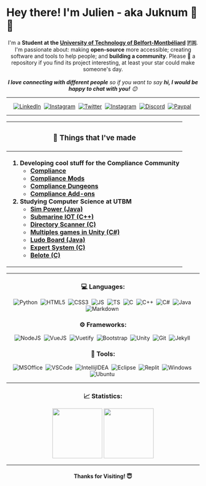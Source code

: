 <h1>Hey there! I'm Julien - aka Juknum 👋😃</h1>

<p align="center">
	I'm a <strong>Student at the <a href="https://www.utbm.fr/">University of Technology of Belfort-Montbéliard</a> 🇫🇷</strong>.  
	I'm passionate about: making <strong>open-source</strong> more accessible; creating software and tools to help people; and <strong>building a community</strong>. Please 🌟 a repository if you find its project
	interesting, at least your star could make someone's day.<br><br>
	<em><b>I love connecting with different people</b> so if you want to say <b>hi, I would be happy to chat with you!</b> 😊</em>
</p>

<hr>

<p align="center">
	<a href="https://www.linkedin.com/in/j-constant"><img alt="LinkedIn" src="https://img.shields.io/badge/LinkedIn-0077B5?style=for-the-badge&logo=linkedin&logoColor=white"></a>&nbsp;
	<a href="https://www.instagram.com/jlcnst"><img alt="Instagram" src="https://img.shields.io/badge/Instagram-E4405F?style=for-the-badge&logo=instagram&logoColor=white"></a>&nbsp;
	<a href="https://twitter.com/Juknum_"><img alt="Twitter" src="https://img.shields.io/badge/Twitter-1DA1F2?style=for-the-badge&logo=twitter&logoColor=white"></a>&nbsp;
	<a href="mailto:julienconstant190@gmail.com"><img alt="Instagram" src="https://img.shields.io/badge/Gmail-D14836?style=for-the-badge&logo=gmail&logoColor=white"></a>&nbsp;
	<a href="https://discordapp.com/users/207471947662098432"><img alt="Discord" src="https://img.shields.io/badge/Discord-525DDB?style=for-the-badge&logo=discord&logoColor=white"></a>&nbsp;
	<a href="https://paypal.me/jlcnst"><img alt="Paypal" src="https://img.shields.io/badge/PayPal-00457C?style=for-the-badge&logo=paypal&logoColor=white"></a>&nbsp;
</p>

<hr>


<table align="center">
	<tr>
		<th>
			<h3>💼 Things that I've made</h3>
		</th>
	</tr>
	<tr>
		<th>
			<ol align="left">
				<li>Developing cool stuff for the Compliance Community
					<ul>
						<li><a href="https://github.com/Compliance-Resource-Pack">Compliance</a></li>
						<li><a href="https://github.com/Compliance-Mods">Compliance Mods</a></li>
						<li><a href="https://github.com/Compliance-Dungeons">Compliance Dungeons</a></li>
						<li><a href="https://github.com/Compliance-Addons">Compliance Add-ons</a></li>
					</ul>
				</li>
				<li>Studying Computer Science at UTBM
					<ul>
						<li><a href="https://github.com/CyrilleStr/SimPower">Sim Power (Java)</a></li>
						<li><a href="https://github.com/Juknum/ChouMarin">Submarine IOT (C++)</a></li>
						<li><a href="https://github.com/Juknum/Directory-Scanner">Directory Scanner (C)</a></li>
						<li><a href="https://github.com/Juknum/Multi-Games-in-Unity">Multiples games in Unity (C#)</a></li>
						<li><a href="https://github.com/Juknum/Ludo-Board">Ludo Board (Java)</a></li>
						<li><a href="https://github.com/Juknum/Systeme-Expert">Expert System (C)</a></li>
						<li><a href="https://github.com/Juknum/Belote">Belote (C)</a></li>
					</ul>
				</li>
			</ol>
		</th>
	</tr>
</table>

<hr>
<h3 align="center">💻 Languages:</h3>
<p align="center">
	<img alt="Python"
		src="https://img.shields.io/badge/Python-FFD43B?style=for-the-badge&logo=python&logoColor=darkgreen">&nbsp;
	<img alt="HTML5" src="https://img.shields.io/badge/HTML5-E34F26?style=for-the-badge&logo=html5&logoColor=white">&nbsp;
	<img alt="CSS3" src="https://img.shields.io/badge/CSS3-1572B6?style=for-the-badge&logo=css3&logoColor=white">&nbsp;
	<img alt="JS" src="https://img.shields.io/badge/JavaScript-F7DF1E?style=for-the-badge&logo=javascript&logoColor=black">&nbsp;
	<img alt="TS" src="https://img.shields.io/badge/TypeScript-007ACC?style=for-the-badge&logo=typescript&logoColor=white">&nbsp;
	<img alt="C" src="https://img.shields.io/badge/C-00599C?style=for-the-badge&logo=c&logoColor=white">&nbsp;
	<img alt="C++" src="https://img.shields.io/badge/C%2B%2B-00599C?style=for-the-badge&logo=c%2B%2B&logoColor=white">&nbsp;
	<img alt="C#" src="https://img.shields.io/badge/C%23-239120?style=for-the-badge&logo=c-sharp&logoColor=white">&nbsp;
	<img alt="Java" src="https://img.shields.io/badge/Java-ED8B00?style=for-the-badge&logo=java&logoColor=white">&nbsp;
	<img alt="Markdown" src="https://img.shields.io/badge/Markdown-000000?style=for-the-badge&logo=markdown&logoColor=white">&nbsp;
</p>
<h3 align="center">⚙️ Frameworks:</h3>
<p align="center">
	<img alt="NodeJS" src="https://img.shields.io/badge/Node.js-339933?style=for-the-badge&logo=nodedotjs&logoColor=white">&nbsp;
	<img alt="VueJS" src="https://img.shields.io/badge/Vue.js-35495E?style=for-the-badge&logo=vue.js&logoColor=4FC08D">&nbsp;
	<img alt="Vuetify" src="https://img.shields.io/badge/Vuetify-1867C0?style=for-the-badge&logo=vuetify&logoColor=white">&nbsp;
	<img alt="Bootstrap" src="https://img.shields.io/badge/Bootstrap-563D7C?style=for-the-badge&logo=bootstrap&logoColor=white">&nbsp;
	<img alt="Unity" src="https://img.shields.io/badge/Unity-100000?style=for-the-badge&logo=unity&logoColor=white">&nbsp;
	<img alt="Git" src="https://img.shields.io/badge/Git-F05032?style=for-the-badge&logo=git&logoColor=white">&nbsp;
	<img alt="Jekyll" src="https://img.shields.io/badge/Jekyll-CC0000?style=for-the-badge&logo=Jekyll&logoColor=white">&nbsp;
</p>
<h3 align="center">🔧 Tools:</h3>
<p align="center">
	<img alt="MSOffice" src="https://img.shields.io/badge/Microsoft_Office-D83B01?style=for-the-badge&logo=microsoft-office&logoColor=white">&nbsp;
	<img alt="VSCode" src="https://img.shields.io/badge/Visual_Studio_Code-0078D4?style=for-the-badge&logo=visual%20studio%20code&logoColor=white">&nbsp;
	<img alt="IntellijIDEA" src="https://img.shields.io/badge/IntelliJIDEA-000000.svg?style=for-the-badge&logo=intellij-idea&logoColor=white">&nbsp;
	<img alt="Eclipse" src="https://img.shields.io/badge/Eclipse-2C2255?style=for-the-badge&logo=eclipse&logoColor=white">&nbsp;
	<img alt="Replit" src="https://img.shields.io/badge/replit-667881?style=for-the-badge&logo=replit&logoColor=white">&nbsp;
	<img alt="Windows" src="https://img.shields.io/badge/Windows%2011-0078D6?style=for-the-badge&logo=windows&logoColor=white">&nbsp;
	<img alt="Ubuntu" src="https://img.shields.io/badge/Ubuntu-E95420?style=for-the-badge&logo=ubuntu&logoColor=white">&nbsp;
</p>
<hr>
<h3 align="center">📈 Statistics:</h3>
<p align="center">
	<img height="130" src="https://github-readme-streak-stats.herokuapp.com/?user=Juknum&theme=dracula">
	<img height="130" src="https://github-readme-stats.vercel.app/api?username=Juknum&theme=dracula&show_icons=true&hide_title=true">
</p>
<hr>
<h4 align="center"> Thanks for Visiting! 😇</h4>
